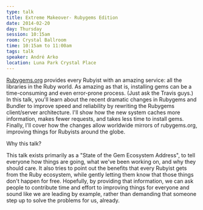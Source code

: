 ```yaml
---
type: talk
title: Extreme Makeover- Rubygems Edition
date: 2014-02-20
day: Thursday
session: 10:15am
room: Crystal Ballroom
time: 10:15am to 11:00am
tags: talk
speaker: André Arko
location: Luna Park Crystal Place
---
```


[Rubygems.org](http://rubygems.org) provides every Rubyist with an amazing service: all the libraries in the Ruby world. As amazing as that is, installing gems can be a time-consuming and even error-prone process. (Just ask the Travis guys.) In this talk, you'll learn about the recent dramatic changes in Rubygems and Bundler to improve speed and reliability by rewriting the Rubygems client/server architecture. I'll show how the new system caches more information, makes fewer requests, and takes less time to install gems. Finally, I'll cover how the changes allow worldwide mirrors of rubygems.org, improving things for Rubyists around the globe.

Why this talk?

This talk exists primarily as a "State of the Gem Ecosystem Address", to tell everyone how things are going, what we've been working on, and why they should care. It also tries to point out the benefits that every Rubyist gets from the Ruby ecosystem, while gently letting them know that those things don't happen for free. Hopefully, by providing that information, we can ask people to contribute time and effort to improving things for everyone and sound like we are leading by example, rather than demanding that someone step up to solve the problems for us, already.
